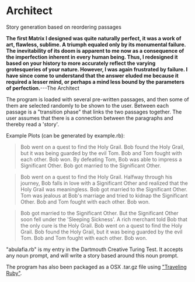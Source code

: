 # Architect
Story generation based on reordering passages

**The first Matrix I designed was quite naturally perfect, it was a work of art, flawless, sublime. A triumph equaled only by its monumental failure. The inevitability of its doom is apparent to me now as a consequence of the imperfection inherent in every human being. Thus, I redesigned it based on your history to more accurately reflect the varying grotesqueries of your nature. However, I was again frustrated by failure. I have since come to understand that the answer eluded me because it required a lesser mind, or perhaps a mind less bound by the parameters of perfection.**---The Architect

The program is loaded with several pre-written passages, and then some of them are selected randomly to be shown to the user. Between each passage is a "transition phase" that links the two passages together. The user assumes that there is a connection between the paragraphs and thereby read a 'story'.

Example Plots (can be generated by example.rb):
>Bob went on a quest to find the Holy Grail. Bob found the Holy Grail, but it was being guarded by the evil Tom. Bob and Tom fought with each other. Bob won. By defeating Tom, Bob was able to impress a Significant Other. Bob got married to the Significant Other.

>Bob went on a quest to find the Holy Grail. Halfway through his journey, Bob falls in love with a Significant Other and realized that the Holy Grail was meaningless. Bob got married to the Significant Other. Tom was jealous at Bob's marriage and tried to kidnap the Significant Other. Bob and Tom fought with each other. Bob won.

>Bob got married to the Significant Other. But the Significant Other soon fell under the 'Sleeping Sickness'. A rich merchant told Bob that the only cure is the Holy Grail. Bob went on a quest to find the Holy Grail. Bob found the Holy Grail, but it was being guarded by the evil Tom. Bob and Tom fought with each other. Bob won.

"abulafia.rb" is my entry in the Dartmouth Creative Turing Test. It accepts any noun prompt, and will write a story based around this noun prompt.

The program has also been packaged as a OSX .tar.gz file using ["Traveling Ruby"](https://github.com/phusion/traveling-ruby).